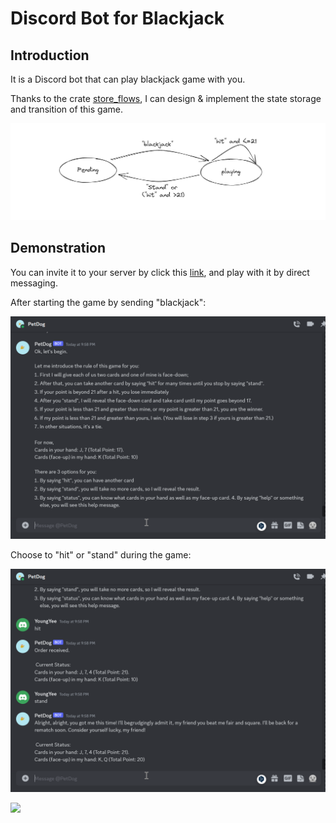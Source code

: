 # Discord Bot for Blackjack

## Introduction

It is a Discord bot that can play blackjack game with you.

Thanks to the crate [store_flows], I can design & implement the state storage and transition of this game.  

[store_flows]: https://docs.flows.network/docs/integrations/platform-sdk-features/store


![Alt text](assets/states.png)

## Demonstration

You can invite it to your server by click this [link], and play with it by direct messaging.

[link]: https://discord.com/api/oauth2/authorize?client_id=1138746375639683122&permissions=0&scope=bot

After starting the game by sending "blackjack":

![Alt text](assets/111.png) 

Choose to "hit" or "stand" during the game:

![Alt text](assets/498.png)

![](assets/blackjack-discord-bot.gif)

